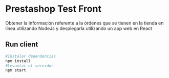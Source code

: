 # Prestashop Test Front
Obtener la información referente a la órdenes que se tienen en la tienda en línea utilizando NodeJs y desplegarla utilizando un app web en React

## Run client
```bash
#Instalar dependencias
npm install
#Levantar el servidor
npm start
```